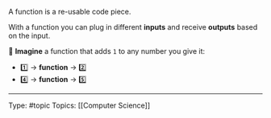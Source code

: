 A function is a re-usable code piece. 

With a function you can plug in different **inputs** and receive **outputs** based on the input.

🧠 **Imagine** a function that adds `1` to any number you give it:

-   1️⃣ -> **function** -> 2️⃣
-   4️⃣ -> **function** -> 5️⃣

___
Type: #topic 
Topics: [[Computer Science]]


